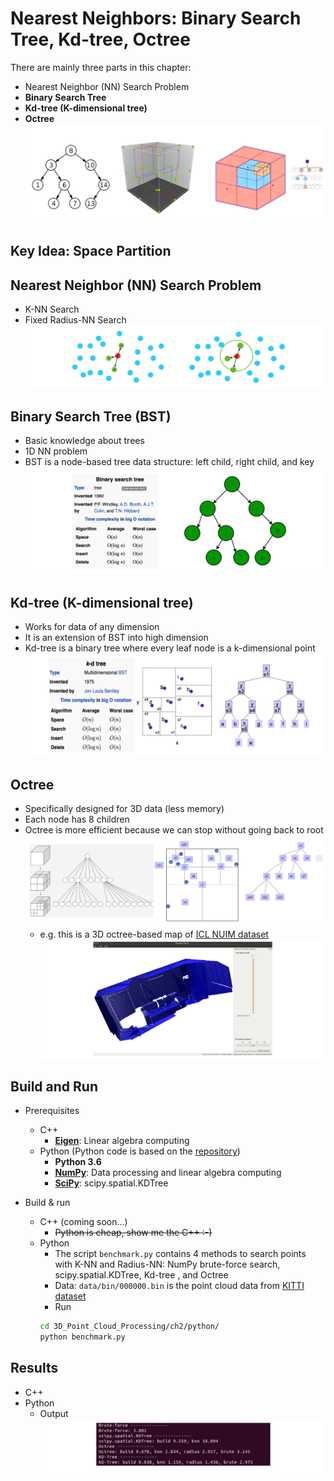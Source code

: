 # Nearest Neighbors: Binary Search Tree, Kd-tree, Octree # 

There are mainly three parts in this chapter:
- Nearest Neighbor (NN) Search Problem 
- **Binary Search Tree**
- **Kd-tree (K-dimensional tree)**
- **Octree**
![image](image/trees.png) 

## Key Idea: **Space Partition** 

## Nearest Neighbor (NN) Search Problem 
- K-NN Search 
- Fixed Radius-NN Search 
![image](image/nnsearch.png)

## Binary Search Tree (BST) 
- Basic knowledge about trees 
- 1D NN problem 
- BST is a node-based tree data structure: left child, right child, and key 
![image](image/bst.png)

## Kd-tree (K-dimensional tree) 
- Works for data of any dimension 
- It is an extension of BST into high dimension 
- Kd-tree is a binary tree where every leaf node is a k-dimensional point 
![image](image/kdtree.png)

## Octree 
- Specifically designed for 3D data (less memory) 
- Each node has 8 children 
- Octree is more efficient because we can stop without going back to root 
![image](image/octree.png)
    - e.g. this is a 3D octree-based map of [ICL NUIM dataset](https://www.doc.ic.ac.uk/~ahanda/VaFRIC/iclnuim.html)
![image](image/octmap.png)

## Build and Run 
- Prerequisites
  - C++ 
    - [**Eigen**](http://eigen.tuxfamily.org/): Linear algebra computing
  - Python (Python code is based on the [repository](https://github.com/lijx10/NN-Trees))
    - **Python 3.6**
    - [**NumPy**](https://numpy.org/): Data processing and linear algebra computing
    - [**SciPy**](https://www.scipy.org/): scipy.spatial.KDTree 

- Build & run
  - C++ (coming soon...)
    - ~~Python is cheap, show me the C++ :-)~~
  - Python 
    - The script `benchmark.py` contains 4 methods to search points with K-NN and Radius-NN: NumPy brute-force search, scipy.spatial.KDTree, Kd-tree , and Octree 
    - Data: `data/bin/000000.bin` is the point cloud data from [KITTI dataset](http://www.cvlibs.net/datasets/kitti/) 
    - Run 
    ```bash
    cd 3D_Point_Cloud_Processing/ch2/python/ 
    python benchmark.py 
    ```
## Results
  - C++ 
  - Python 
    - Output 
![image](image/result_python.png)
